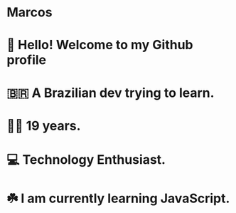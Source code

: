 # Marcos

# 👋 Hello! Welcome to my Github profile

# 🇧🇷 A Brazilian dev trying to learn.
# 👦🏻 19 years.
# 💻 Technology Enthusiast.
# ☘️ I am currently learning JavaScript.

